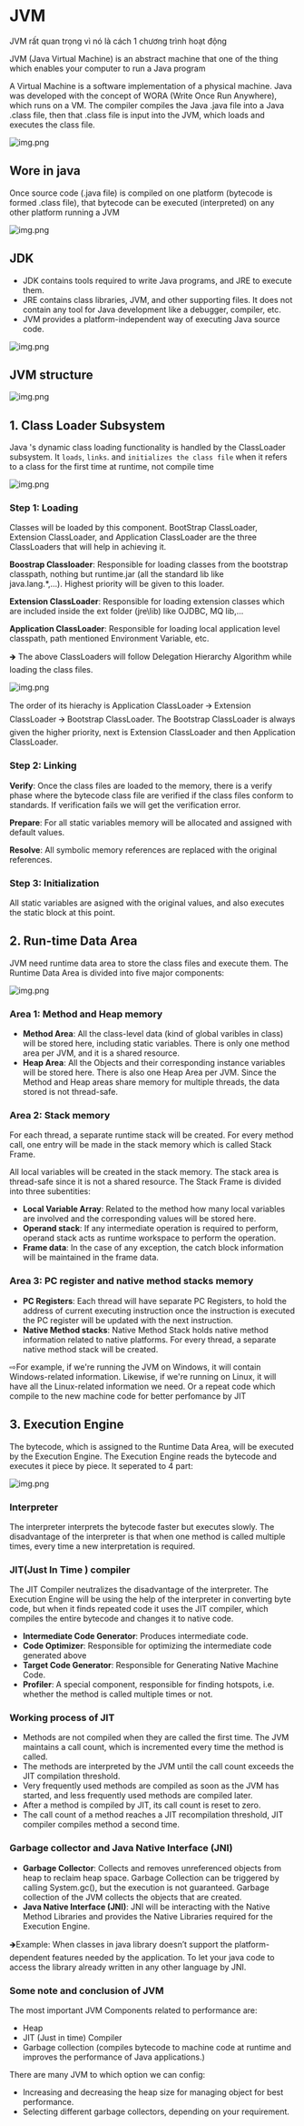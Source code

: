 # JVM

JVM rất quan trọng vì nó là cách 1 chương trình hoạt động

JVM (Java Virtual Machine) is an abstract machine that one of the thing which enables your computer to run a Java program

A Virtual Machine is a software implementation of a physical machine. Java was developed with the concept of WORA (Write Once Run Anywhere), which runs on a VM.
The compiler compiles the Java .java file into a Java .class file, then that .class file is input into the JVM, which loads and executes the class file.


![img.png](blog/java/img/jvm.png)


## **Wore in java**

Once source code (.java file) is compiled on one platform (bytecode is formed .class file), that bytecode can be executed (interpreted) on any other platform running a JVM 

![img.png](blog/java/img/jvm1.png)

## **JDK**

- JDK contains tools required to write Java programs, and JRE to execute them.
- JRE contains class libraries, JVM, and other supporting files. It does not contain any tool for Java development like a debugger, compiler, etc.
- JVM provides a platform-independent way of executing Java source code.

![img.png](blog/java/img/jvm2.png)

## **JVM structure**

![img.png](blog/java/img/jvm3.png)


## **1. Class Loader Subsystem**

Java 's dynamic class loading functionality is handled by the ClassLoader subsystem. It `loads`, `links`. and `initializes the class file` when it refers to a class for the first time at runtime, not compile time

![img.png](blog/java/img/jvm4.png)

### Step 1: Loading

Classes will be loaded by this component. BootStrap ClassLoader, Extension ClassLoader, and Application ClassLoader are the three ClassLoaders that will help in achieving it.

**Boostrap Classloader**: Responsible for loading classes from the bootstrap classpath, nothing but runtime.jar (all the standard lib like java.lang.*,…). Highest priority will be given to this loader.

**Extension ClassLoader**:  Responsible for loading extension classes which are included inside the ext folder (jre\lib) like OJDBC, MQ lib,… 

**Application ClassLoader**: Responsible for loading local application level classpath, path mentioned Environment Variable, etc.

🡺 The above ClassLoaders will follow Delegation Hierarchy Algorithm while loading the class files. 

![img.png](blog/java/img/jvm5.png)

The order of its hierachy is Application ClassLoader 🡪 Extension ClassLoader 🡪 Bootstrap ClassLoader. The Bootstrap ClassLoader is always given the higher priority, next is Extension ClassLoader and then Application ClassLoader.


### Step 2: Linking

**Verify**: Once the class files are loaded to the memory, there is a verify phase where the bytecode class file are verified if the class files conform to standards. If verification fails we will get the verification error.

**Prepare**: For all static variables memory will be allocated and assigned with default values.

**Resolve**: All symbolic memory references are replaced with the original references.

### Step 3: Initialization

All static variables are asigned with the original values, and also executes the static block at this point. 


## **2. Run-time Data Area**

JVM need runtime data area to store the class files and execute them. The Runtime Data Area is divided into five major components:

![img.png](blog/java/img/jvm6.png)

### Area 1: Method and Heap memory

- **Method Area**: All the class-level data (kind of global varibles in class) will be stored here, including static variables. There is only one method area per JVM, and it is a shared resource.
- **Heap Area**: All the Objects and their corresponding instance variables will be stored here. There is also one Heap Area per JVM. Since the Method and Heap areas share memory for multiple threads, the data stored is not thread-safe.

### Area 2: Stack memory

For each thread, a separate runtime stack will be created. For every method call, one entry will be made in the stack memory which is called Stack Frame.

All local variables will be created in the stack memory. The stack area is thread-safe since it is not a shared resource. The Stack Frame is divided into three subentities:

- **Local Variable Array**: Related to the method how many local variables are involved and the corresponding values will be stored here.
- **Operand stack**: If any intermediate operation is required to perform, operand stack acts as runtime workspace to perform the operation.
- **Frame data**: In the case of any exception, the catch block information will be maintained in the frame data.


### Area 3: PC register and native method stacks memory

- **PC Registers**:  Each thread will have separate PC Registers, to hold the address of current executing instruction once the instruction is executed the PC register will be updated with the next instruction.
- **Native Method stacks**:  Native Method Stack holds native method information related to native platforms. For every thread, a separate native method stack will be created.

⇨For example, if we're running the JVM on Windows, it will contain Windows-related information. Likewise, if we're running on Linux, it will have all the Linux-related information we need.
Or a repeat code which compile to the new machine code for better perfomance by JIT


## **3. Execution Engine**

The bytecode, which is assigned to the Runtime Data Area, will be executed by the Execution Engine. The Execution Engine reads the bytecode and executes it piece by piece. It seperated to 4 part: 

![img.png](blog/java/img/jvm7.png)


### Interpreter

The interpreter interprets the bytecode faster but executes slowly. The disadvantage of the interpreter is that when one method is called multiple times, every time a new interpretation is required.

### JIT(Just In Time ) compiler

The JIT Compiler neutralizes the disadvantage of the interpreter. The Execution Engine will be using the help of the interpreter in converting byte code, but when it finds repeated code it uses the JIT compiler, which compiles the entire bytecode and changes it to native code. 
- **Intermediate Code Generator**: Produces intermediate code.
- **Code Optimizer**: Responsible for optimizing the intermediate code generated above
- **Target Code Generator**: Responsible for Generating Native Machine Code.
- **Profiler**: A special component, responsible for finding hotspots, i.e. whether the method is called multiple times or not.

### Working process of JIT

- Methods are not compiled when they are called the first time. The JVM maintains a call count, which is incremented every time the method is called.
- The methods are interpreted by the JVM until the call count exceeds the JIT compilation threshold.
- Very frequently used methods are compiled as soon as the JVM has started, and less frequently used methods are compiled later.
- After a method is compiled by JIT, its call count is reset to zero.
- The call count of a method reaches a JIT recompilation threshold, JIT compiler compiles method a second time.

### Garbage collector and Java Native Interface (JNI)

- **Garbage Collector**: Collects and removes unreferenced objects from heap to reclaim heap space. Garbage Collection can be triggered by calling System.gc(), but the execution is not guaranteed. Garbage collection of the JVM collects the objects that are created.
- **Java Native Interface (JNI)**: JNI will be interacting with the Native Method Libraries and provides the Native Libraries required for the Execution Engine. 

🡺Example: When classes in java library doesn’t support the platform-dependent features needed by the application. To let your java code to access the library already written in any other language by JNI.


### Some note and conclusion of JVM

The most important JVM Components related to performance are:
- Heap
- JIT (Just in time) Compiler
- Garbage collection (compiles bytecode to machine code at runtime and improves the performance of Java applications.)

There are many JVM to which option we can config:
- Increasing and decreasing the heap size for managing object for best performance.
- Selecting different garbage collectors, depending on your requirement.




